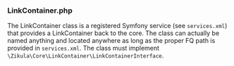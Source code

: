 ### LinkContainer.php
The LinkContainer class is a registered Symfony service (see `services.xml`) that provides a LinkContainer
back to the core. The class can actually be named anything and located anywhere as long as the proper FQ path is
provided in `services.xml`. The class must implement `\Zikula\Core\LinkContainer\LinkContainerInterface`.